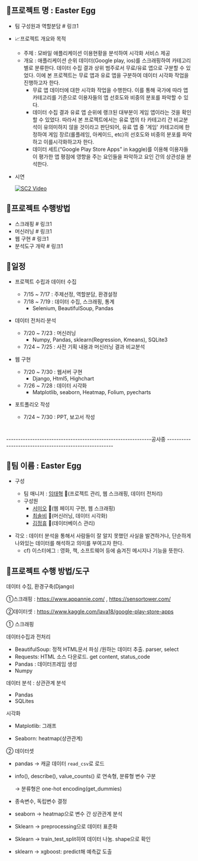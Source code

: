 ## :white_square_button:프로젝트 명 : Easter Egg

- 팀 구성원과 역할분담 # 링크1
- :chart_with_upwards_trend:프로젝트 개요와 목적
  - 주제 : 모바일 애플리케이션 이용현황을 분석하여 시각화 서비스 제공
  - 개요 : 애플리케이션 순위 데이터(Google play, ios)를 스크래핑하여 카테고리 별로 분류한다. 데이터 수집 결과 상위 범주로서 무료/유료 앱으로 구분할 수 있었다. 이에 본 프로젝트는 무료 앱과 유료 앱을 구분하여 데이터 시각화 작업을 진행하고자 한다. 
    - 무료 앱 데이터에 대한 시각화 작업을 수행한다. 이를 통해 국가에 따라 앱 카테고리를 기준으로 이용자들의 앱 선호도와 비중의 분포를 파악할 수 있다. 
    - 데이터 수집 결과 유료 앱 순위에 랭크된 대부분이 게임 앱이라는 것을 확인할 수 있었다. 따라서 본 프로젝트에서는 유료 앱의 타 카테고리 간 비교분석이 유의미하지 않을 것이라고 판단되어, 유료 앱 중 '게임' 카테고리에 한정하여 게임 장르(롤플레잉, 아케이드, etc)의 선호도와 비중의 분포를 파악하고 이를시각화하고자 한다. 
    - 데이터 세트(“Google Play Store Apps” in kaggle)를 이용해 이용자들이 평가한 앱 평점에 영향을 주는 요인들을 파악하고 요인 간의 상관성을 분석한다. 

- 시연

  [![SC2 Video](https://img.youtube.com/vi/p70Zis63m28/0.jpg)](https://www.youtube.com/watch?v=p70Zis63m28)



## :white_square_button:프로젝트 수행방법

* 스크래핑 # 링크1
* 머신러닝 # 링크1
* 웹 구현 # 링크1
* 분석도구 개략 # 링크1

## :white_square_button:일정

- 프로젝트 수립과 데이터 수집

  - 7/15 ~ 7/17 : 주제선정, 역할분담, 환경설정
  - 7/18 ~ 7/19 : 데이터 수집, 스크래핑, 통계
    - Selenium, BeautifulSoup, Pandas

- 데이터 전처리·분석

  - 7/20 ~ 7/23 : 머신러닝
    - Numpy, Pandas, sklearn(Regression, Kmeans), SQLite3
  - 7/24 ~ 7/25 : 사전 기획 내용과 머신러닝 결과 비교분석

- 웹 구현

  - 7/20 ~ 7/30 : 웹서버 구현
    - Django, Html5, Highchart
  - 7/26 ~ 7/28 : 데이터 시각화
    - Matplotlib, seaborn, Heatmap, Folium, pyecharts

- 포트폴리오 작성 

  - 7/24 ~ 7/30 : PPT, 보고서 작성









#



-------------------------------------------------------------공사중 -------------------------------------------------------



## :white_square_button:팀 이름 : Easter Egg

- 구성

  - 팀 매니저 : [임태혁](https://github.com/creamcheesesteak) :link:(프로젝트 관리, 웹 스크래핑, 데이터 전처리)
  - 구성원
    - [서미오](https://github.com/mmeooo) :link:(웹 페이지 구현, 웹 스크래핑)
    - [최솔비](https://github.com/SolbiChoi) :link:(머신러닝, 데이터 시각화)
    - [김정휴](https://github.com/aidsfintech) :link:(데이터베이스 관리)

* 각오 : 데이터 분석을 통해서 사람들이 잘 알지 못했던 사실을 발견하거나, 단순하게 나와있는 데이터를 해석하고 의미를 부여고자 한다.
  * cf) 이스터에그 : 영화, 책,  소프트웨어 등에 숨겨진 메시지나 기능을 뜻한다.

## :white_square_button:프로젝트 수행 방법/도구

데이터 수집, 환경구축(Django)

①스크래핑 : https://www.appannie.com/ , https://sensortower.com/

②데이터셋 : https://www.kaggle.com/lava18/google-play-store-apps

 

① 스크래핑

데이터수집과 전처리

- BeautifulSoup: 정적 HTML문서 파싱     /원하는 데이터 추출. parser, select
- Requests: HTML 소스 다운로드. get     content, status_code
- Pandas : 데이터프레임 생성
- Numpy

데이터 분석 : 상관관계 분석

- Pandas
- SQLites

시각화

- Matplotlib:     그래프

- Seaborn: heatmap(상관관계)

② 데이터셋

- pandas → 캐글 데이터 `read_csv`로 로드

- info(), describe(),     value_counts() 로 연속형, 분류형 변수 구분

  → 분류형은 one-hot encoding(get_dummies)

- 종속변수, 독립변수 결정

- seaborn → heatmap으로 변수 간 상관관계     분석

- Sklearn → preprocessing으로 데이터     표준화

- Sklearn →     train_test_split히여 데이터 나눔. shape으로     확인

- sklearn → xgboost: predict해     예측값 도출



